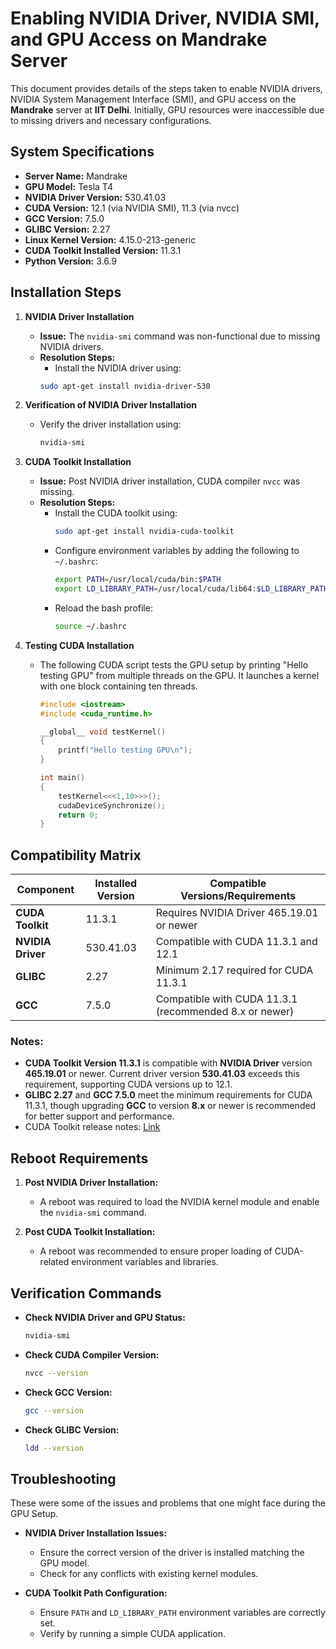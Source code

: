 # Enabling NVIDIA Driver, NVIDIA SMI, and GPU Access on Mandrake Server

This document provides details of the steps taken to enable NVIDIA drivers, NVIDIA System Management Interface (SMI), and GPU access on the **Mandrake** server at **IIT Delhi**. Initially, GPU resources were inaccessible due to missing drivers and necessary configurations.

## System Specifications

- **Server Name:** Mandrake
- **GPU Model:** Tesla T4
- **NVIDIA Driver Version:** 530.41.03
- **CUDA Version:** 12.1 (via NVIDIA SMI), 11.3 (via nvcc)
- **GCC Version:** 7.5.0
- **GLIBC Version:** 2.27
- **Linux Kernel Version:** 4.15.0-213-generic
- **CUDA Toolkit Installed Version:** 11.3.1
- **Python Version:** 3.6.9

## Installation Steps

1. **NVIDIA Driver Installation**
   - **Issue:** The `nvidia-smi` command was non-functional due to missing NVIDIA drivers.
   - **Resolution Steps:**
      - Install the NVIDIA driver using:
       ```bash
       sudo apt-get install nvidia-driver-530
       ```
       
2. **Verification of NVIDIA Driver Installation**
   - Verify the driver installation using:
     ```bash
     nvidia-smi
     ```

3. **CUDA Toolkit Installation**
   - **Issue:** Post NVIDIA driver installation, CUDA compiler `nvcc` was missing.
   - **Resolution Steps:**
     - Install the CUDA toolkit using:
       ```bash
       sudo apt-get install nvidia-cuda-toolkit
       ```
     - Configure environment variables by adding the following to `~/.bashrc`:
       ```bash
       export PATH=/usr/local/cuda/bin:$PATH
       export LD_LIBRARY_PATH=/usr/local/cuda/lib64:$LD_LIBRARY_PATH
       ```
     - Reload the bash profile:
       ```bash
       source ~/.bashrc
       ```

4. **Testing CUDA Installation**
   - The following CUDA script tests the GPU setup by printing "Hello testing GPU" from multiple threads on the GPU. It launches a kernel with one block containing ten threads.

      ```cpp
      #include <iostream>
      #include <cuda_runtime.h>
      
      __global__ void testKernel()
      {
          printf("Hello testing GPU\n");
      }
      
      int main()
      {
          testKernel<<<1,10>>>();
          cudaDeviceSynchronize();
          return 0;
      }
      ```

## Compatibility Matrix

| Component     | Installed Version | Compatible Versions/Requirements    |
|---------------|-------------------|------------------------------------|
| **CUDA Toolkit**  | 11.3.1            | Requires NVIDIA Driver 465.19.01 or newer |
| **NVIDIA Driver** | 530.41.03         | Compatible with CUDA 11.3.1 and 12.1      |
| **GLIBC**         | 2.27              | Minimum 2.17 required for CUDA 11.3.1     |
| **GCC**           | 7.5.0             | Compatible with CUDA 11.3.1 (recommended 8.x or newer) |

### Notes:
- **CUDA Toolkit Version 11.3.1** is compatible with **NVIDIA Driver** version **465.19.01** or newer. Current driver version **530.41.03** exceeds this requirement, supporting CUDA versions up to 12.1.
- **GLIBC 2.27** and **GCC 7.5.0** meet the minimum requirements for CUDA 11.3.1, though upgrading **GCC** to version **8.x** or newer is recommended for better support and performance.
- CUDA Toolkit release notes: [Link](https://docs.nvidia.com/cuda/cuda-toolkit-release-notes/index.html)


## Reboot Requirements

1. **Post NVIDIA Driver Installation:**
   - A reboot was required to load the NVIDIA kernel module and enable the `nvidia-smi` command.

2. **Post CUDA Toolkit Installation:**
   - A reboot was recommended to ensure proper loading of CUDA-related environment variables and libraries.

## Verification Commands

- **Check NVIDIA Driver and GPU Status:**
  ```bash
  nvidia-smi
  ```
- **Check CUDA Compiler Version:**
  ```bash
  nvcc --version
  ```
- **Check GCC Version:**
  ```bash
  gcc --version
  ```
- **Check GLIBC Version:**
  ```bash
  ldd --version
  ```

## Troubleshooting
These were some of the issues and problems that one might face during the GPU Setup.

- **NVIDIA Driver Installation Issues:**
  - Ensure the correct version of the driver is installed matching the GPU model.
  - Check for any conflicts with existing kernel modules.

- **CUDA Toolkit Path Configuration:**
  - Ensure `PATH` and `LD_LIBRARY_PATH` environment variables are correctly set.
  - Verify by running a simple CUDA application.
